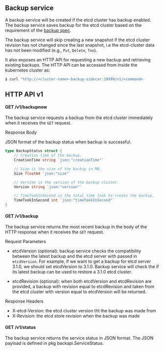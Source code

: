 ## Backup service

A backup service will be created if the etcd cluster has backup enabled.
The backup service saves backup for the etcd cluster based on the requirement of the [backup spec](https://github.com/coreos/etcd-operator/blob/master/example/example-etcd-cluster-with-backup.yaml#L8-L12).

The backup service will skip creating a new snapshot if the etcd cluster revision has not changed since the last snapshot, i.e the etcd-cluster data has not been modified (e.g., `Put`, `Delete`, `Txn`).

It also exposes an HTTP API for requesting a new backup and retrieving existing backups. The HTTP API can be accessed from inside the kubernetes cluster as:
```bash
$ curl "http://<cluster-name>-backup-sidecar:19999/v1/<command>
```

## HTTP API v1

#### GET /v1/backupnow

The backup service requests a backup from the etcd cluster immediately when it receives the `GET` request.

Response Body

JSON format of the backup status when backup is successful.

``` go
type BackupStatus struct {
    // Creation time of the backup.
    CreationTime string `json:"creationTime"`

    // Size is the size of the backup in MB.
    Size float64 `json:"size"`

    // Version is the version of the backup cluster.
    Version string `json:"version"`

    // TimeTookInSecond is the total time took to create the backup.
    TimeTookInSecond int `json:"timeTookInSecond"`
}
```

#### GET /v1/backup

The backup service returns the most recent backup in the body of the HTTP response when it receives the `GET` request.

Request Parameters

- etcdVersion (optional): backup service checks the compatibility between the latest backup and the etcd server with passed in `etcdVersion`.
For example, if we want to get a backup for etcd server 3.1.0, we should set etcdVersion to 3.1.0. Backup service will check the if its latest backup can be used to restore a 3.1.0 etcd cluster.

- etcdRevision (optional): when both etcdVersion and etcdRevision are provided, a backup with revision equal to etcdRevision and taken from the etcd cluster with version equal to etcdVersion will be returned. 

Response Headers

- X-etcd-Version: the etcd cluster version tht the backup was made from
- X-Revision: the etcd store revision when the backup was made

#### GET /v1/status

The backup service returns the service status in JSON format. The JSON payload is defined in pkg backapi.ServiceStatus.
